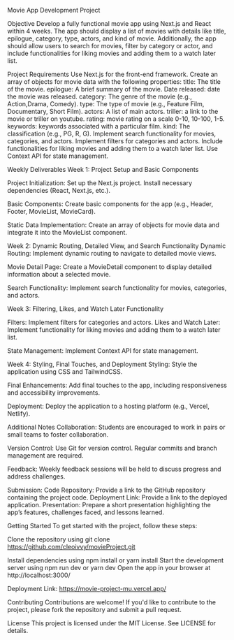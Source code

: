 Movie App Development Project

Objective
Develop a fully functional movie app using Next.js and React within 4 weeks. The app should display a list of movies with details like title, epilogue, category, type, actors, and kind of movie. Additionally, the app should allow users to search for movies, filter by category or actor, and include functionalities for liking movies and adding them to a watch later list.

Project Requirements
Use Next.js for the front-end framework.
Create an array of objects for movie data with the following properties:
title: The title of the movie.
epilogue: A brief summary of the movie.
Date released: date the movie was released.
category: The genre of the movie (e.g., Action,Drama, Comedy).
type: The type of movie (e.g., Feature Film, Documentary, Short Film).
actors: A list of main actors.
triller: a link to the movie or triller on youtube.
rating: movie rating on a scale 0-10, 10-100, 1-5.
keywords: keywords associated with a particular film.
kind: The classification (e.g., PG, R, G).
Implement search functionality for movies, categories, and actors.
Implement filters for categories and actors.
Include functionalities for liking movies and adding them to a watch later list.
Use Context API for state management.


Weekly Deliverables
Week 1: Project Setup and Basic Components

Project Initialization:
Set up the Next.js project.
Install necessary dependencies (React, Next.js, etc.).

Basic Components:
Create basic components for the app (e.g., Header, Footer, MovieList, MovieCard).

Static Data Implementation:
Create an array of objects for movie data and integrate it into the MovieList component.


Week 2: Dynamic Routing, Detailed View, and Search Functionality
Dynamic Routing:
Implement dynamic routing to navigate to detailed movie views.

Movie Detail Page:
Create a MovieDetail component to display detailed information about a selected movie.

Search Functionality:
Implement search functionality for movies, categories, and actors.

Week 3: Filtering, Likes, and Watch Later Functionality

Filters:
Implement filters for categories and actors.
Likes and Watch Later:
Implement functionality for liking movies and adding them to a watch later list.

State Management:
Implement Context API for state management.

Week 4: Styling, Final Touches, and Deployment
Styling:
Style the application using CSS and TailwindCSS.

Final Enhancements:
Add final touches to the app, including responsiveness and accessibility improvements.

Deployment:
Deploy the application to a hosting platform (e.g., Vercel, Netlify).

Additional Notes
Collaboration: Students are encouraged to work in pairs or small teams to foster collaboration.

Version Control: Use Git for version control. Regular commits and branch management are required.

Feedback: Weekly feedback sessions will be held to discuss progress and address challenges.

Submission:
Code Repository: Provide a link to the GitHub repository containing the project code.
Deployment Link: Provide a link to the deployed application.
Presentation: Prepare a short presentation highlighting the app’s features, challenges faced, and lessons learned.


Getting Started
To get started with the project, follow these steps:

Clone the repository using git clone <https://github.com/cleoivvy/movieProject.git>


Install dependencies using npm install or yarn install
Start the development server using npm run dev or yarn dev
Open the app in your browser at http://localhost:3000/

Deployment Link: https://movie-project-mu.vercel.app/


Contributing
Contributions are welcome! If you'd like to contribute to the project, please fork the repository and submit a pull request.

License
This project is licensed under the MIT License. See LICENSE for details.


